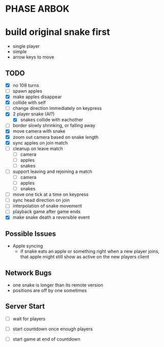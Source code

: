 PHASE ARBOK
===========

# build original snake first
- single player
- simple
- arrow keys to move

## TODO
- [x] no 108 turns
- [ ] spawn apples
- [x] make apples disappear
- [x] collide with self
- [ ] change direction immediately on keypress
- [x] 2 player snake (AI?)
    - [x] snakes collide with eachother
- [ ] border slowly shrinking, or falling away
- [x] move camera with snake
- [x] zoom out camera based on snake length
- [x] sync apples on join match
- [ ] cleanup on leave match
    - [ ] camera
    - [ ] apples
    - [ ] snakes
- [ ] support leaving and rejoining a match
    - [ ] camera
    - [ ] apples
    - [ ] snakes
- [ ] move one tick at a time on keypress
- [ ] sync head direction on join
- [ ] interpolation of snake movement
- [ ] playback game after game ends
- [x] make snake death a reversible event

## Possible Issues
- Apple syncing
    - if snake eats an apple or something right when a new player joins, that apple might still show as active on the new players client

## Network Bugs
- one snake is longer than its remote version
- positions are off by one sometimes


## Server Start
- [ ] wait for players
- [ ] start countdown once enough players
- [ ] start game at end of countdown


